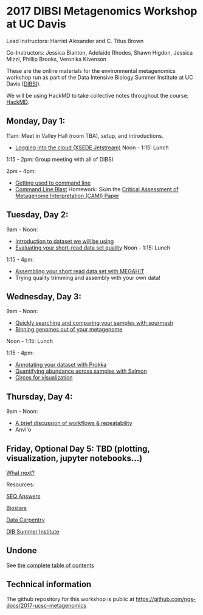 # 2017 DIBSI Metagenomics Workshop at UC Davis

Lead Instructors: Harriet Alexander and C. Titus Brown

Co-Instructors: Jessica Blanton, Adelaide Rhodes, Shawn Higdon, Jessica Mizzi, Phillip Brooks, Veronika Kivenson  

These are the online materials for the environmental metagenomics workshop run as part of the Data Intensive Biology Summer Institute at UC Davis ([DIBSI](http://ivory.idyll.org/dibsi/)).

We will be using HackMD to take collective notes throughout the course:
[HackMD](https://hackmd.io/MzBmE4FYCMA4HYC08BMtSICwFMCGA2RWTfXRSABnAsxXAGNhJRcg).

## Monday, Day 1:
11am: Meet in Valley Hall (room TBA), setup, and introductions.
* [Logging into the cloud (XSEDE Jetstream)](jetstream/boot.html)
Noon - 1:15: Lunch

1:15 - 2pm: Group meeting with all of DIBSI

2pm - 4pm:
 * [Getting used to command line](command-line.html)
 * [Command Line Blast](running-command-line-blast.html)
Homework: *Skim* the [Critical Assessment of Metagenome Interpretation (CAMI) Paper](http://www.biorxiv.org/content/biorxiv/early/2017/01/09/099127.full.pdf)

## Tuesday, Day 2:
9am - Noon:
* [Introduction to dataset we will be using]()
* [Evaluating your short-read data set quality](quality.html)
Noon - 1:15: Lunch

1:15 - 4pm:
* [Assembling your short read data set with MEGAHIT](assemble.html)
* Trying quality trimming and assembly with your own data!

## Wednesday, Day 3:
9am - Noon:
* [Quickly searching and comparing your samples with sourmash](sourmash.html)
* [Binning genomes out of your metagenome](binning.html)

Noon - 1:15: Lunch

1:15 - 4pm:
* [Annotating your dataset with Prokka](prokka_tutorial.html)
* [Quantifying abundance across samples with Salmon](salmon_tutorial.html)
* [Circos for visualization](circos_tutorial.html)

## Thursday, Day 4:
9am - Noon:
* [A brief discussion of workflows & repeatability](workflows.html)
* Anvi'o

## Friday, Optional Day 5: TBD (plotting, visualization, jupyter notebooks...)

[What next?](whatnext.html)

Resources:

[SEQ Answers](http://seqanswers.com/)

[Biostars](https://www.biostars.org/)

[Data Carpentry](http://www.datacarpentry.org/)

[DIB Summer Institute](http://ivory.idyll.org/dibsi/)

## Undone

See [the complete table of contents](toc.html)

## Technical information

The github repository for this workshop is public at
https://github.com/ngs-docs/2017-ucsc-metagenomics
